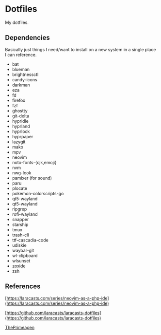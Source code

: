 # Dotfiles

My dotfiles.

## Dependencies

Basically just things I need/want to install on a new system in a single place I can reference.

- bat
- blueman
- brightnessctl
- candy-icons
- darkman
- eza
- fd
- firefox
- fzf
- ghostty
- git-delta
- hypridle
- hyprland
- hyprlock
- hyprpaper
- lazygit
- mako
- mpv
- neovim
- noto-fonts-{cjk,emoji}
- nvm
- nwg-look
- pamixer (for sound)
- paru
- plocate
- pokemon-colorscripts-go
- qt5-wayland
- qt5-wayland
- ripgrep
- rofi-wayland
- snapper
- starship
- tmux
- trash-cli
- ttf-cascadia-code
- udiskie
- waybar-git
- wl-clipboard
- wlsunset
- zoxide
- zsh

## References

[https://laracasts.com/series/neovim-as-a-php-ide](https://laracasts.com/series/neovim-as-a-php-ide)

[https://github.com/laracasts/laracasts-dotfiles](https://github.com/laracasts/laracasts-dotfiles)

[ThePrimeagen](https://www.youtube.com/playlist?list=PLm323Lc7iSW_wuxqmKx_xxNtJC_hJbQ7R)
